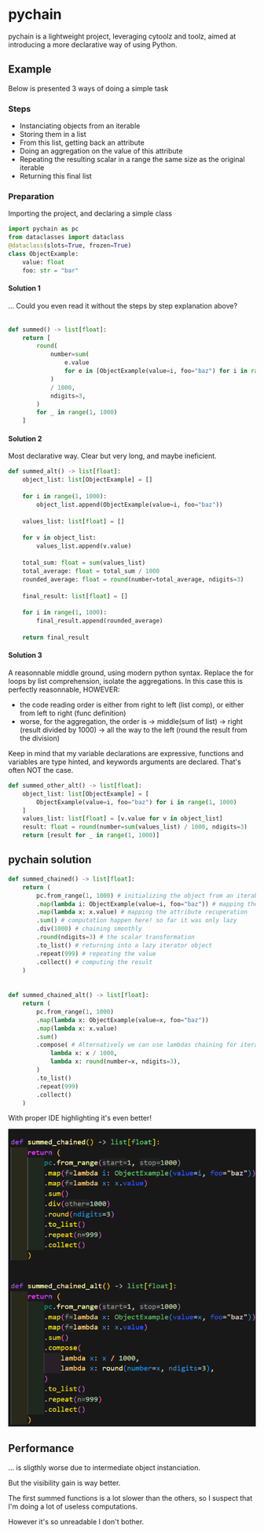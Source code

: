 # pychain

pychain is a lightweight project, leveraging cytoolz and toolz, aimed at introducing a more declarative way of using Python.

## Example

Below is presented 3 ways of doing a simple task

### Steps

- Instanciating objects from an iterable
- Storing them in a list
- From this list, getting back an attribute
- Doing an aggregation on the value of this attribute
- Repeating the resulting scalar in a range the same size as the original iterable
- Returning this final list

### Preparation
Importing the project, and declaring a simple class

````python
import pychain as pc
from dataclasses import dataclass
@dataclass(slots=True, frozen=True)
class ObjectExample:
    value: float
    foo: str = "bar"
````

#### Solution 1

... Could you even read it without the steps by step explanation above?

````python

def summed() -> list[float]:
    return [
        round(
            number=sum(
                e.value
                for e in [ObjectExample(value=i, foo="baz") for i in range(1, 1000)]
            )
            / 1000,
            ndigits=3,
        )
        for _ in range(1, 1000)
    ]
````

#### Solution 2

Most declarative way. 
Clear but very long, and maybe ineficient.

````python
def summed_alt() -> list[float]:
    object_list: list[ObjectExample] = []

    for i in range(1, 1000):
        object_list.append(ObjectExample(value=i, foo="baz"))

    values_list: list[float] = []

    for v in object_list:
        values_list.append(v.value)

    total_sum: float = sum(values_list)
    total_average: float = total_sum / 1000
    rounded_average: float = round(number=total_average, ndigits=3)

    final_result: list[float] = []

    for i in range(1, 1000):
        final_result.append(rounded_average)

    return final_result
````

#### Solution 3

A reasonnable middle ground, using modern python syntax.
Replace the for loops by list comprehension, isolate the aggregations.
In this case this is perfectly reasonnable, HOWEVER:
- the code reading order is either from right to left (list comp), or either from left to right (func definition)
- worse, for the aggregation, the order is -> middle(sum of list) -> right (result divided by 1000) -> all the way to the left (round the result from the division)

Keep in mind that my variable declarations are expressive, functions and variables are type hinted, and keywords arguments are declared.
That's often NOT the case.

````python
def summed_other_alt() -> list[float]:
    object_list: list[ObjectExample] = [
        ObjectExample(value=i, foo="baz") for i in range(1, 1000)
    ]
    values_list: list[float] = [v.value for v in object_list]
    result: float = round(number=sum(values_list) / 1000, ndigits=3)
    return [result for _ in range(1, 1000)]
````

## pychain solution

````python
def summed_chained() -> list[float]:
    return (
        pc.from_range(1, 1000) # initializing the object from an iterable
        .map(lambda i: ObjectExample(value=i, foo="baz")) # mapping the instanciation
        .map(lambda x: x.value) # mapping the attribute recuperation
        .sum() # computation happen here! so far it was only lazy
        .div(1000) # chaining smoothly
        .round(ndigits=3) # the scalar transformation
        .to_list() # returning into a lazy iterator object
        .repeat(999) # repeating the value
        .collect() # computing the result
    )


def summed_chained_alt() -> list[float]:
    return (
        pc.from_range(1, 1000)
        .map(lambda x: ObjectExample(value=x, foo="baz"))
        .map(lambda x: x.value)
        .sum()
        .compose( # Alternatively we can use lambdas chaining for iterators as well as scalars
            lambda x: x / 1000,
            lambda x: round(number=x, ndigits=3),
        )
        .to_list()
        .repeat(999)
        .collect()
    )

````

With proper IDE highlighting it's even better!

![alt text](docs/summed_example.png)

## Performance

... is sligthly worse due to intermediate object instanciation. 

But the visibility gain is way better. 

The first summed functions is a lot slower than the others, so I suspect that I'm doing a lot of useless computations.

However it's so unreadable I don't bother.